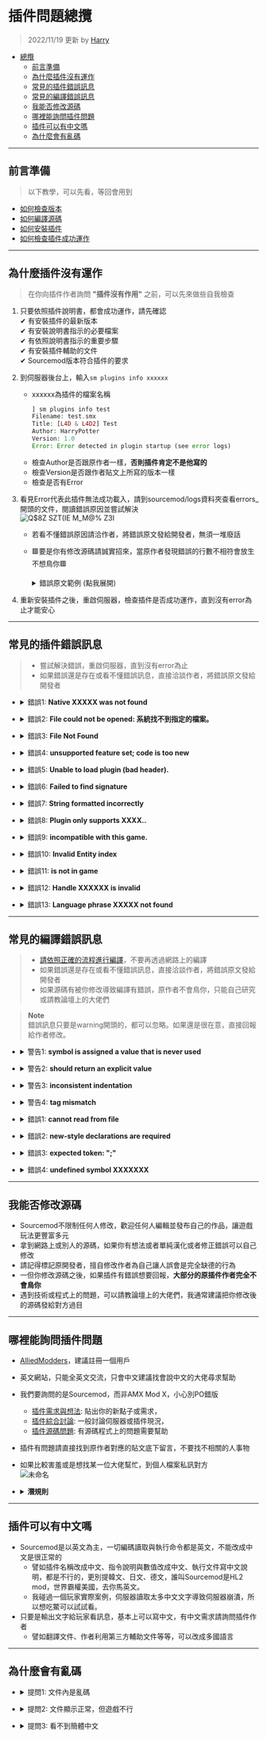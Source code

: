 # 插件問題總攬
> 2022/11/19 更新 by [Harry](https://steamcommunity.com/profiles/76561198026784913)
- [總攬](#問題總攬)
    - [前言準備](#前言準備)
    - [為什麼插件沒有運作](#為什麼插件沒有運作)
    - [常見的插件錯誤訊息](#常見的插件錯誤訊息)
    - [常見的編譯錯誤訊息](#常見的編譯錯誤訊息)
    - [我能否修改源碼](#我能否修改源碼)
    - [哪裡能詢問插件問題](#哪裡能詢問插件問題)
    - [插件可以有中文嗎](#插件可以有中文嗎)
    - [為什麼會有亂碼](#為什麼會有亂碼)

- - - -
## 前言準備
> 以下教學，可以先看，等回會用到
* [如何檢查版本](/Tutorial_教學區/Chinese_繁體中文/Server/安裝伺服器與插件/README.md#如何檢查版本)
* [如何編譯源碼](/Tutorial_教學區/Chinese_繁體中文/Server/安裝伺服器與插件/README.md#如何編譯源碼)
* [如何安裝插件](/Tutorial_教學區/Chinese_繁體中文/Server/安裝伺服器與插件/README.md#如何安裝插件)
* [如何檢查插件成功運作](/Tutorial_教學區/Chinese_繁體中文/Server/安裝伺服器與插件/README.md#如何檢查插件成功運作)

- - - -
## 為什麼插件沒有運作
> 在你向插件作者詢問 **"插件沒有作用"** 之前，可以先來做些自我檢查
1. 只要依照插件說明書，都會成功運作，請先確認
  <br/>✔ 有安裝插件的最新版本
  <br/>✔ 有安裝說明書指示的必要檔案
  <br/>✔ 有依照說明書指示的重要步驟
  <br/>✔ 有安裝插件輔助的文件
  <br/>✔ Sourcemod版本符合插件的要求

2. 到伺服器後台上，輸入```sm plugins info xxxxxx```
   - xxxxxx為插件的檔案名稱
      ```php
      ] sm plugins info test
      Filename: test.smx
      Title: [L4D & L4D2] Test
      Author: HarryPotter
      Version: 1.0
      Error: Error detected in plugin startup (see error logs)
      ```
   - 檢查Author是否跟原作者一樣，**否則插件肯定不是他寫的**
   - 檢查Version是否跟作者貼文上所寫的版本一樣
   - 檢查是否有Error

3. 看見Error代表此插件無法成功載入，請到sourcemod/logs資料夾查看errors_開頭的文件，閱讀錯誤原因並嘗試解決
   <br/>![Q$8Z SZT(IE M_M@_%_ Z3I](https://user-images.githubusercontent.com/12229810/206925606-cd9c3ebe-eae5-492e-b12c-76b41cd0c8df.png)
   - 若看不懂錯誤原因請洽作者，將錯誤原文發給開發者，無須一堆廢話
   - 🟥要是你有修改源碼請誠實招來，當原作者發現錯誤的行數不相符會放生不想鳥你🟥
      <details><summary>錯誤原文範例 (點我展開)</summary>

        ```php
        L 03/28/2022 - 02:24:27: [SM] Exception reported: XXXXXXXXXXXXXXXXXXXX
        L 03/28/2022 - 02:24:27: [SM] Blaming: xxxxxxxxxx.smx
        L 03/28/2022 - 02:24:27: [SM] Call stack trace:
        L 03/28/2022 - 02:24:27: [SM]   [0] ThrowNativeError
        L 03/28/2022 - 02:24:27: [SM]   [1] Line 5394, C:\Servers\L4D2\left4dead2\addons\sourcemod\scripting\xxxxxxxxxx.sp::ValidateAddress
        L 03/28/2022 - 02:24:27: [SM]   [2] Line 6131, C:\Servers\L4D2\left4dead2\addons\sourcemod\scripting\xxxxxxxxxx.sp::Native_CDirector_IsAnySurvivorInStartArea
        L 03/28/2022 - 02:24:27: [SM]   [4] L4D_IsAnySurvivorInStartArea
        L 03/28/2022 - 02:24:27: [SM]   [5] Line 172, f:\Stuff\EVERYTHING ELSE\Left 4 Dead 2 Dedicated Servers\left4dead2\addons\sourcemod\scripting\xxxxxxxxxx.sp::OnPluginStart
        ```
      </details>

4. 重新安裝插件之後，重啟伺服器，檢查插件是否成功運作，直到沒有error為止才能安心 

- - - -
## 常見的插件錯誤訊息
> * 嘗試解決錯誤，重啟伺服器，直到沒有error為止
> * 如果錯誤還是存在或看不懂錯誤訊息，直接洽談作者，將錯誤原文發給開發者

* <details><summary>錯誤1: <b>Native XXXXX was not found</b></summary>

  ```php
  [SM] Unable to load plugin "left4dhooks.smx": Native "DHookParam.GetAddress" was not found
  ```

  * 原因: 沒有安裝必要檔案
  * 解決方式: 嘗試重新安裝說明書指示的必要檔案
</details>

* <details><summary>錯誤2: <b>File could not be opened: 系統找不到指定的檔案。</b></summary>

  ```php
  [SM] Error parsing gameconfig file "D:\Left 4 Dead 2 Test Server\left4dead2\addons\sourcemod\gamedata\all4dead2.txt":
  [SM] Error 1 on line 0, col 0: Stream failed to open
  [SM] Exception reported: Unable to open all4dead2: File could not be opened: 系統找不到指定的檔案。
  ```

  * 原因: 沒有放好所有文件
  * 解決方式: 插件需要的翻譯檔案或者輔助文件，必須要放到正確的資料夾上
    - 翻譯文件.txt 放入addons\sourcemod\translations
      <details>
      <summary>判斷是否為翻譯文件 (點我展開)</summary>
      此處為範例
      
      ```
      "Phrases"
      {
        "You're spectating. Join any team to play."
        {
          "en"	"You're spectating. Join any team to play."
          "zho"	"輸入 !join 加入遊戲..."
          "chi"	"输入 !join 加入游戏..."
        }	
        "[AFK] Inactivity detected! 1"
        {
          "#format"		"{1:d}"
          "en"	"[AFK] Inactivity detected! You'll be moved to spectators in {1} seconds!"
          "zho"	"[AFK] 偵測閒置! 你將於 {1} 秒後強制旁觀."
          "chi"	"[AFK] 探测闲置! 你将于 {1} 秒后强制旁观."
        }	
      }
      ```
      </details>
      
    - Gamedata文件.txt 放入addons\sourcemod\gamedata
      <details>
      <summary>判斷是否為Gamedata文件 (點我展開)</summary>
      此處為範例
      
      ```
      "Games"
      {
        "left4dead" // Credit: Psykotikism
        {
          "Signatures" 
          {

            "TakeOverBot"
            {
              "library"	"server"
              "linux"		"@_ZN13CTerrorPlayer11TakeOverBotEb"
              "windows"	"\x2A\x2A\x2A\x2A\x2A\x2A\x53\x55\x56\x57\x8D\x2A\x2A\x2A\x8B"
                  /* ? ? ? ? ? ? 53 55 56 57 8D ? ? ? 8B */
            }
          }
        }

        "left4dead2" //credit: ProdigySim, Shadowysn
        {
          "Addresses"
          {
            "NextBotCreatePlayerBot.jumptable"
            {
              "windows"
              {
                "signature"	"CTerrorPlayer::ReplaceWithBot.jumptable"
                "offset"	"7"
              }
            }
          }
          "Signatures"
        {
          "TakeOverBot"
          {
            "library"	"server"
            "linux"		"@_ZN13CTerrorPlayer11TakeOverBotEb"
            "windows"	"\x55\x8B\xEC\x81\xEC\x2A\x2A\x2A\x2A\xA1\x2A\x2A\x2A\x2A\x33\xC5\x89\x45\xFC\x53\x56\x8D\x85"
            /* 55 8B EC 81 EC ? ? ? ? A1 ? ? ? ? 33 C5 89 45 FC 53 56 8D 85 */
          }
        }
      }
      ```
      </details>
      
    - 其他文件依照說明書指示放入
</details>

* <details><summary>錯誤3: <b>File Not Found</b></summary>

  ```php
  Exception reported: File Not Found: addons\sourcemod\data\l4d_elevator_info.cfg
  ```

  * 與錯誤2同理
</details>

* <details><summary>錯誤4: <b>unsupported feature set; code is too new</b></summary>

  ```php
  [l4d2_supply_woodbox.smx] Unable to load plugin (unsupported feature set; code is too new)
  ```

  * 原因: 你的Sourcemod版本太舊了啦
  * 解決方式: 直接從[Sourcemod官網](https://www.sourcemod.net/downloads.php?branch=stable)更新重裝
</details>

* <details><summary>錯誤5: <b>Unable to load plugin (bad header).</b></summary>

  ```php
  [SM] Failed to load plugin "l4dinfectedbots.smx": Unable to load plugin (bad header).
  ```

  * 原因: 你的Sourcemod版本與插件版本不符
  * 解決方式: 
    * 法一: 從[Sourcemod官網](https://www.sourcemod.net/downloads.php?branch=stable)更新重裝
    * 法二: 自己拿源碼編譯
</details>

* <details><summary>錯誤6: <b>Failed to find signature</b></summary>

  ```php
  [left4dhooks.smx] Failed to find signature: "IsVisibleToPlayer"
  ```

  * 原因: signature 無效或過期
  * 解決方式: 直接回報作者，告訴你的系統是windows還是linux
</details>

* <details><summary>錯誤7: <b>String formatted incorrectly</b></summary>

  ```php
  [SM] Exception reported: String formatted incorrectly - parameter 6 (total 5)
  ```

  * 原因: 源碼內部的參數出錯
  * 解決方式: 直接回報作者
</details>

* <details><summary>錯誤8: <b>Plugin only supports XXXX..</b></summary>

  ```php
  [SM] Failed to load plugin "test.smx": Plugin only supports CSGO..
  ```

  * 原因: 插件不支援你的遊戲
  * 解決方式: 
    * 法一: 刪除插件，從此不用
    * 法二: 洽談作者，希望能支援你玩的遊戲
</details>

* <details><summary>錯誤9: <b>incompatible with this game.</b></summary>

  ```php
  [SM] Failed to load plugin "nextmap.smx": Nextmap is incompatible with this game.
  ```

  * 原因: 插件不支援你的遊戲
  * 解決方式: 刪除插件，從此不用
</details>

* <details><summary>錯誤10: <b>Invalid Entity index</b></summary>

  ```php
  Exception reported: Invalid Entity index -1 (-1)
  ```

  * 原因: 源碼內部的實體檢查有問題
  * 解決方式: 直接回報作者
</details>

* <details><summary>錯誤11: <b>is not in game</b></summary>

  ```php
  Exception reported:  Client 11 is not in game
  ```

  * 原因: 源碼內部的客戶端檢查有問題
  * 解決方式: 直接回報作者
</details>

* <details><summary>錯誤12: <b>Handle XXXXXX is invalid</b></summary>

  ```php
  Exception reported: Handle 9330066f is invalid
  ```

  * 原因: 源碼內部的物件有問題
  * 解決方式: 直接回報作者
</details>

* <details><summary>錯誤13: <b>Language phrase XXXXX not found</b></summary>

  ```php
  Exception reported: Language phrase "BAW_3" not found (arg 6)
  ```

  * 原因: 找不到翻譯文件裡面對應的翻譯句子
  * 解決方式: 確認你有安裝插件需要的翻譯文件，如果有了但是報錯請回報給作者
</details>

- - - -
## 常見的編譯錯誤訊息
> * [請依照正確的流程進行編譯](/Tutorial_教學區/Chinese_繁體中文/Server/安裝伺服器與插件/README.md#如何編譯源碼)，不要再透過網路上的編譯
> * 如果錯誤還是存在或看不懂錯誤訊息，直接洽談作者，將錯誤原文發給開發者
> * 如果源碼有被你修改導致編譯有錯誤，原作者不會鳥你，只能自己研究或請教論壇上的大佬們

> __Note__ 
> <br/>錯誤訊息只要是warning開頭的，都可以忽略。如果還是很在意，直接回報給作者修改。

* <details><summary>警告1: <b>symbol is assigned a value that is never used</b></summary>

  ```php
  test.sp(34) : warning 204: symbol is assigned a value that is never used: "ZC_TANK"
  ```

  * 原因: 變數沒有使用
  * 解決方式: 可忽略
</details>

* <details><summary>警告2: <b>should return an explicit value</b></summary>

  ```php
  test.sp(55) : warning 242: function "Cmd_test" should return an explicit value
  ```

  * 原因: 涵式沒有回傳數值
  * 解決方式: 可忽略
</details>

* <details><summary>警告3: <b>inconsistent indentation</b></summary>

  ```php
  test.sp(42) : warning 217: inconsistent indentation (did you mix tabs and spaces?)
  ```

  * 原因: 程式排版沒有對齊
  * 解決方式: 可忽略
</details>

* <details><summary>警告4: <b>tag mismatch</b></summary>

  ```php
  test.sp(58) : warning 213: tag mismatch (expected "float", got "int")
  ```

  * 原因: 變數值對不上
  * 解決方式: 可忽略，但建議回報給作者
</details>

* <details><summary>錯誤1: <b>cannot read from file</b></summary>

  ```php
  test.sp(9) : error 417: cannot read from file: "multicolors"
  ```

  * 原因: 沒有安裝必要的.inc檔案
  * 解決方式: 嘗試重新安裝說明書指示的必要檔案
</details>

* <details><summary>錯誤2: <b>new-style declarations are required</b></summary>

  ```php
  test.sp(55) : error 147: new-style declarations are required
  ```

  * 原因: 程式並不是新語法，Sourcemod自從1.7版本之後語法大改，在那以前的舊語法如果重新編譯可能會有問題，通常你只要不是拿到十年前的源始碼，不會有這種錯誤
  * 解決方式: 回報給作者
</details>

* <details><summary>錯誤3: <b>expected token: ";"</b></summary>

  ```php
  test.sp(42) : error 001: expected token: ";", but found "return"
  ```

  * 原因: 程式行尾端沒有;符號
  * 解決方式: 回報給作者
</details>

* <details><summary>錯誤4: <b>undefined symbol XXXXXXX</b></summary>

  ```php
  test.sp(57) : error 017: undefined symbol "CPrintToChat"
  ```

  * 原因: 不存在此涵式或變數
  * 解決方式: 回報給作者
</details>

- - - -
## 我能否修改源碼
* Sourcemod不限制任何人修改，歡迎任何人編輯並發布自己的作品，讓遊戲玩法更豐富多元
* 拿到網路上或別人的源碼，如果你有想法或者單純漢化或者修正錯誤可以自己修改
* 請記得標記原開發者，擅自修改作者為自己讓人誤會是完全缺德的行為
* 一但你修改源碼之後，如果插件有錯誤想要回報，**大部分的原插件作者完全不會鳥你**
* 遇到技術或程式上的問題，可以請教論壇上的大佬們，我通常建議把你修改後的源碼發給對方過目

- - - -
## 哪裡能詢問插件問題
* [AlliedModders](https://forums.alliedmods.net/index.php)，建議註冊一個用戶
* 英文網站，只能全英文交流，只會中文建議找會說中文的大佬尋求幫助
* 我們要詢問的是Sourcemod，而非AMX Mod X，小心別PO錯版
  * [插件需求與想法](https://forums.alliedmods.net/forumdisplay.php?f=60): 貼出你的新點子或需求，
  * [插件綜合討論](https://forums.alliedmods.net/forumdisplay.php?f=58): 一般討論伺服器或插件現況，
  * [插件源碼問題](https://forums.alliedmods.net/forumdisplay.php?f=107): 有源碼程式上的問題需要幫助
* 插件有問題請直接找到原作者對應的貼文底下留言，不要找不相關的人事物
* 如果比較害羞或是想找某一位大佬幫忙，到個人檔案私訊對方
  <br/>![未命名](https://user-images.githubusercontent.com/12229810/202846043-6babc7e2-1225-4f7a-a177-f728efd137f0.jpg)

* <details><summary><b>潛規則</b></summary>
    
  如果提出願意付費，能吸引很多大佬前來幫忙
  </details>

- - - -
## 插件可以有中文嗎
* Sourcemod是以英文為主，一切編碼讀取與執行命令都是英文，不能改成中文是很正常的
  * 譬如插件名稱改成中文、指令說明與數值改成中文、執行文件寫中文說明，都是不行的，更別提韓文、日文、德文，誰叫Sourcemod是HL2 mod，世界霸權美國，去你馬英文。
  * 我碰過一個玩家實際案例，伺服器讀取太多中文文字導致伺服器崩潰，所以想吃鱉可以試試看。
* 只要是輸出文字給玩家看訊息，基本上可以寫中文，有中文需求請詢問插件作者
  * 譬如翻譯文件、作者利用第三方輔助文件等等，可以改成多國語言

- - - -
## 為什麼會有亂碼
* <details><summary>提問1: 文件內是亂碼</summary>

  ![image](https://user-images.githubusercontent.com/12229810/202860854-c243aace-3d3f-4dc1-b545-8afd57f1d18d.png)

  * 原因: 編碼不對
  * 解決方式: 文件的編碼請確認為UTF-8，可以用筆記本另存新檔的時候設定
  <br/>![未命名](https://user-images.githubusercontent.com/12229810/202859995-2f04eee9-532e-4a5a-bacf-7f038ac79415.jpg)
</details>

* <details><summary>提問2: 文件顯示正常，但遊戲不行</summary>

  文件內的中文顯示正常，明明編譯也過，都依照說明書安裝，插件也沒有報錯，為什麼遊戲中會出現亂碼？
  <br/>![image](https://user-images.githubusercontent.com/12229810/202858744-0d380968-9c24-4008-9592-0ed980488144.png)
  <br/>![image](https://user-images.githubusercontent.com/12229810/202858784-297294d9-ff71-46e3-944d-873da2efa86b.png)

  * 原因: 編碼不對
  * 解決方式: 文件的編碼請確認為UTF-8，可以用筆記本另存新檔的時候設定
  <br/>![未命名](https://user-images.githubusercontent.com/12229810/202859995-2f04eee9-532e-4a5a-bacf-7f038ac79415.jpg)
</details>

* <details><summary>提問3: 看不到簡體中文</summary>

  情況一：我去中國大陸的伺服器，能看到英文與繁體字，但顯示簡體的時候會是亂碼
  <br/>情況二：從大陸網站下載插件，打開源碼文件能看到英文與繁體字，但顯示簡體的時候會是亂碼

  * 原因: 你的電腦系統不支援簡體中文，無法顯示簡體字
  * 解決方式: 電腦系統添加語言，選擇簡體中文
</details>







